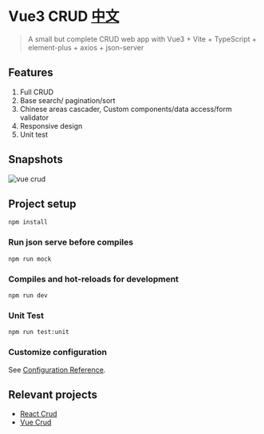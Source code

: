 # Vue3 CRUD [中文](https://github.com/51fe/vue3-crud/blob/master/README_zh.md)
> A small but complete CRUD web app with Vue3 + Vite + TypeScript + element-plus + axios + json-server

## Features
1. Full CRUD
2. Base search/ pagination/sort
3. Chinese areas cascader, Custom components/data access/form validator
4. Responsive design
5. Unit test

## Snapshots
![vue crud](https://www.riafan.com/github/vue-crud.jpg)


## Project setup
```
npm install
```

### Run json serve before compiles
```
npm run mock
```

### Compiles and hot-reloads for development
```
npm run dev
```

### Unit Test
```
npm run test:unit
```

### Customize configuration
See [Configuration Reference](https://cli.vuejs.org/config/).

## Relevant projects
- [React Crud](https://github.com/51fe/react-crud)
- [Vue Crud](https://github.com/51fe/vue-crud)
